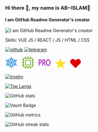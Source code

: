 ### Hi there 👋, my name is AB~ISLAM🤖
#### I am GitHub Readme Generator's creator
![I am GitHub Readme Generator's creator](https://scontent.fdac41-1.fna.fbcdn.net/v/t39.30808-6/480782483_122104249880772381_6961467763964890456_n.jpg?_nc_cat=101&ccb=1-7&_nc_sid=cc71e4&_nc_ohc=o8iRHAeCV9EQ7kNvgEPOEif&_nc_oc=AdhVM29tqt5J0VLez5tbwKC3uydZYpuKrUvJtTge2h-yHNVdrjXWRX-i9l-xutUfddc&_nc_zt=23&_nc_ht=scontent.fdac41-1.fna&_nc_gid=A3GN06mBmUxmyqGPbYaJ1On&oh=00_AYBEgRaJoJGMWa67Jc2MLvduEG7r90hlLyr-IF0CnBrMaQ&oe=67BDE517)


Skills: VUE JS / REACT / JS / HTML / CSS



[<img src='https://cdn.jsdelivr.net/npm/simple-icons@3.0.1/icons/github.svg' alt='github' height='40'>](https://github.com/https://github.com/ABCLOUDA)  [<img src='https://cdn.jsdelivr.net/npm/simple-icons@3.0.1/icons/telegram.svg' alt='telegram' height='40'>](https://t.me/ABISLAM_Bot)  

<a href='https://archiveprogram.github.com/'><img src='https://raw.githubusercontent.com/acervenky/animated-github-badges/master/assets/acbadge.gif' width='40' height='40'></a> <a href='https://docs.github.com/en/developers'><img src='https://raw.githubusercontent.com/acervenky/animated-github-badges/master/assets/devbadge.gif' width='40' height='40'></a> <a href='https://github.com/pricing'><img src='https://raw.githubusercontent.com/acervenky/animated-github-badges/master/assets/pro.gif' width='40' height='40'></a> <a href='https://stars.github.com/'><img src='https://raw.githubusercontent.com/acervenky/animated-github-badges/master/assets/starbadge.gif' width='35' height='35'></a> <a href='https://docs.github.com/en/github/supporting-the-open-source-community-with-github-sponsors'><img src='https://raw.githubusercontent.com/acervenky/animated-github-badges/master/assets/sponsorbadge.gif' width='35' height='35'></a> 

[![trophy](https://github-profile-trophy.vercel.app/?username=https://github.com/ABCLOUDA)](https://github.com/ryo-ma/github-profile-trophy)

[![Top Langs](https://github-readme-stats.vercel.app/api/top-langs/?username=https://github.com/ABCLOUDA)](https://github.com/anuraghazra/github-readme-stats)

![GitHub stats](https://github-readme-stats.vercel.app/api?username=https://github.com/ABCLOUDA&show_icons=true&count_private=true)  

![Vaunt Badge](https://api.vaunt.dev/v1/github/entities/https://github.com/ABCLOUDA/contributions?format=svg&private=true)  

![GitHub metrics](https://metrics.lecoq.io/https://github.com/ABCLOUDA)  

![GitHub streak stats](https://streak-stats.demolab.com/?user=https://github.com/ABCLOUDA)  

